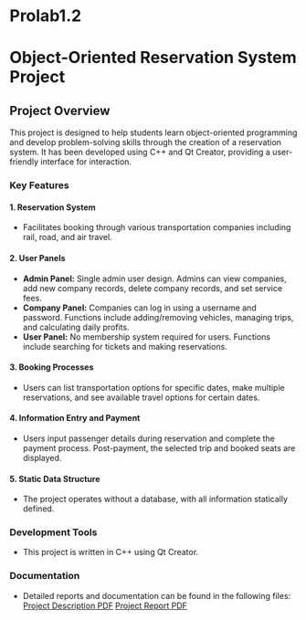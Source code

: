 # Prolab1.2

# Object-Oriented Reservation System Project

## Project Overview

This project is designed to help students learn object-oriented programming and develop problem-solving skills through the creation of a reservation system. It has been developed using C++ and Qt Creator, providing a user-friendly interface for interaction.

### Key Features

#### 1. Reservation System
- Facilitates booking through various transportation companies including rail, road, and air travel.

#### 2. User Panels
- **Admin Panel:** Single admin user design. Admins can view companies, add new company records, delete company records, and set service fees.
- **Company Panel:** Companies can log in using a username and password. Functions include adding/removing vehicles, managing trips, and calculating daily profits.
- **User Panel:** No membership system required for users. Functions include searching for tickets and making reservations.

#### 3. Booking Processes
- Users can list transportation options for specific dates, make multiple reservations, and see available travel options for certain dates.

#### 4. Information Entry and Payment
- Users input passenger details during reservation and complete the payment process. Post-payment, the selected trip and booked seats are displayed.

#### 5. Static Data Structure
- The project operates without a database, with all information statically defined.

### Development Tools
- This project is written in C++ using Qt Creator.

### Documentation
- Detailed reports and documentation can be found in the following files:
[Project Description PDF](./prolab_23_24_güz_son.pdf)
[Project Report PDF](./220202070(1.2).pdf)
